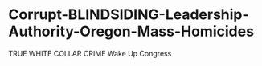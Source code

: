 # Corrupt-BLINDSIDING-Leadership-Authority-Oregon-Mass-Homicides
TRUE WHITE COLLAR  CRIME  Wake Up Congress
